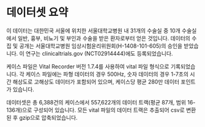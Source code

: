# 데이터셋 요약

이 데이터는 대한민국 서울에 위치한 서울대학교병원 내 31개의 수술실 중 10개 수술실에서 일반, 흉부, 비뇨기 및 부인과 수술을 받은 환자로부터 얻은 것입니다. 데이터의 수집 및 공개는 서울대학교병원 임상시험윤리위원회(H-1408-101-605)의 승인을 받았습니다. 이 연구는 clinicaltrials.gov (NCT02914444)에도 등록되었습니다.

케이스 파일은 Vital Recorder 버전 1.7.4를 사용하여 vital 파일 형식으로 기록되었습니다. 각 케이스 파일에는 파형 데이터의 경우 500Hz, 숫자 데이터의 경우 1-7초의 시간 해상도로 고해상도 데이터가 포함되어 있으며, 케이스당 평균 280만 데이터 포인트가 있습니다.

데이터셋은 총 6,388건의 케이스에서 557,622개의 데이터 트랙(평균 87개, 범위 16-136개)으로 구성되어 있습니다. 모든 vital 파일의 데이터 트랙은 추출되어 csv로 변환된 후 gzip으로 압축되었습니다.